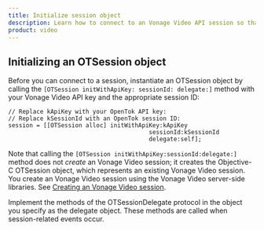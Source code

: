 ```yaml
--- 
title: Initialize session object 
description: Learn how to connect to an Vonage Video API session so that participants can use audio, video, and messaging functionality in your ios application.
product: video 
---
```


## Initializing an OTSession object

Before you can connect to a session, instantiate an OTSession object by calling the `[OTSession initWithApiKey: sessionId: delegate:]` method with your Vonage Video API key and the appropriate session ID:

```objective_c
// Replace kApiKey with your OpenTok API key:
// Replace kSessionId with an OpenTok session ID:
session = [[OTSession alloc] initWithApiKey:kApiKey
                                        sessionId:kSessionId
                                        delegate:self];
```

Note that calling the `[OTSession initWithApiKey:sessionId:delegate:]` method does not _create_ an Vonage Video session; it creates the Objective-C OTSession object, which represents an existing Vonage Video session. You create an Vonage Video session using the Vonage Video server-side libraries. See [Creating an Vonage Video session](/guides/create-session/).

Implement the methods of the OTSessionDelegate protocol in the object you specify as the delegate object. These methods are called when session-related events occur.
